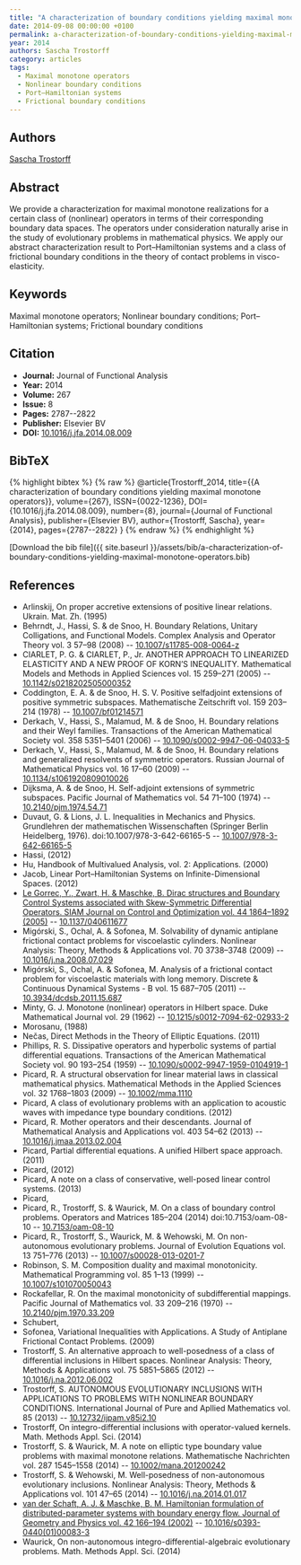 ```yaml
---
title: "A characterization of boundary conditions yielding maximal monotone operators"
date: 2014-09-08 00:00:00 +0100
permalink: a-characterization-of-boundary-conditions-yielding-maximal-monotone-operators
year: 2014
authors: Sascha Trostorff
category: articles
tags:
  - Maximal monotone operators
  - Nonlinear boundary conditions
  - Port–Hamiltonian systems
  - Frictional boundary conditions
---
```

 
## Authors
[Sascha Trostorff](authors/sascha-trostorff)
 
## Abstract
We provide a characterization for maximal monotone realizations for a certain class of (nonlinear) operators in terms of their corresponding boundary data spaces. The operators under consideration naturally arise in the study of evolutionary problems in mathematical physics. We apply our abstract characterization result to Port–Hamiltonian systems and a class of frictional boundary conditions in the theory of contact problems in visco-elasticity.
 
## Keywords
Maximal monotone operators; Nonlinear boundary conditions; Port–Hamiltonian systems; Frictional boundary conditions
 
## Citation
- **Journal:** Journal of Functional Analysis
- **Year:** 2014
- **Volume:** 267
- **Issue:** 8
- **Pages:** 2787--2822
- **Publisher:** Elsevier BV
- **DOI:** [10.1016/j.jfa.2014.08.009](https://doi.org/10.1016/j.jfa.2014.08.009)
 
## BibTeX
{% highlight bibtex %}
{% raw %}
@article{Trostorff_2014,
  title={{A characterization of boundary conditions yielding maximal monotone operators}},
  volume={267},
  ISSN={0022-1236},
  DOI={10.1016/j.jfa.2014.08.009},
  number={8},
  journal={Journal of Functional Analysis},
  publisher={Elsevier BV},
  author={Trostorff, Sascha},
  year={2014},
  pages={2787--2822}
}
{% endraw %}
{% endhighlight %}
 
[Download the bib file]({{ site.baseurl }}/assets/bib/a-characterization-of-boundary-conditions-yielding-maximal-monotone-operators.bib)
 
## References
- Arlinskij, On proper accretive extensions of positive linear relations. Ukrain. Mat. Zh. (1995)
- Behrndt, J., Hassi, S. & de Snoo, H. Boundary Relations, Unitary Colligations, and Functional Models. Complex Analysis and Operator Theory vol. 3 57–98 (2008) -- [10.1007/s11785-008-0064-z](https://doi.org/10.1007/s11785-008-0064-z)
- CIARLET, P. G. & CIARLET, P., Jr. ANOTHER APPROACH TO LINEARIZED ELASTICITY AND A NEW PROOF OF KORN’S INEQUALITY. Mathematical Models and Methods in Applied Sciences vol. 15 259–271 (2005) -- [10.1142/s0218202505000352](https://doi.org/10.1142/s0218202505000352)
- Coddington, E. A. & de Snoo, H. S. V. Positive selfadjoint extensions of positive symmetric subspaces. Mathematische Zeitschrift vol. 159 203–214 (1978) -- [10.1007/bf01214571](https://doi.org/10.1007/bf01214571)
- Derkach, V., Hassi, S., Malamud, M. & de Snoo, H. Boundary relations and their Weyl families. Transactions of the American Mathematical Society vol. 358 5351–5401 (2006) -- [10.1090/s0002-9947-06-04033-5](https://doi.org/10.1090/s0002-9947-06-04033-5)
- Derkach, V., Hassi, S., Malamud, M. & de Snoo, H. Boundary relations and generalized resolvents of symmetric operators. Russian Journal of Mathematical Physics vol. 16 17–60 (2009) -- [10.1134/s1061920809010026](https://doi.org/10.1134/s1061920809010026)
- Dijksma, A. & de Snoo, H. Self-adjoint extensions of symmetric subspaces. Pacific Journal of Mathematics vol. 54 71–100 (1974) -- [10.2140/pjm.1974.54.71](https://doi.org/10.2140/pjm.1974.54.71)
- Duvaut, G. & Lions, J. L. Inequalities in Mechanics and Physics. Grundlehren der mathematischen Wissenschaften (Springer Berlin Heidelberg, 1976). doi:10.1007/978-3-642-66165-5 -- [10.1007/978-3-642-66165-5](https://doi.org/10.1007/978-3-642-66165-5)
- Hassi, (2012)
- Hu, Handbook of Multivalued Analysis, vol. 2: Applications. (2000)
- Jacob, Linear Port–Hamiltonian Systems on Infinite-Dimensional Spaces. (2012)
- [Le Gorrec, Y., Zwart, H. & Maschke, B. Dirac structures and Boundary Control Systems associated with Skew-Symmetric Differential Operators. SIAM Journal on Control and Optimization vol. 44 1864–1892 (2005)](dirac-structures-and-boundary-control-systems-associated-with-skew-symmetric-differential-operators) -- [10.1137/040611677](https://doi.org/10.1137/040611677)
- Migórski, S., Ochal, A. & Sofonea, M. Solvability of dynamic antiplane frictional contact problems for viscoelastic cylinders. Nonlinear Analysis: Theory, Methods &amp; Applications vol. 70 3738–3748 (2009) -- [10.1016/j.na.2008.07.029](https://doi.org/10.1016/j.na.2008.07.029)
- Migórski, S., Ochal, A. & Sofonea, M. Analysis of a frictional contact problem for viscoelastic materials with long memory. Discrete &amp; Continuous Dynamical Systems - B vol. 15 687–705 (2011) -- [10.3934/dcdsb.2011.15.687](https://doi.org/10.3934/dcdsb.2011.15.687)
- Minty, G. J. Monotone (nonlinear) operators in Hilbert space. Duke Mathematical Journal vol. 29 (1962) -- [10.1215/s0012-7094-62-02933-2](https://doi.org/10.1215/s0012-7094-62-02933-2)
- Morosanu, (1988)
- Nečas, Direct Methods in the Theory of Elliptic Equations. (2011)
- Phillips, R. S. Dissipative operators and hyperbolic systems of partial differential equations. Transactions of the American Mathematical Society vol. 90 193–254 (1959) -- [10.1090/s0002-9947-1959-0104919-1](https://doi.org/10.1090/s0002-9947-1959-0104919-1)
- Picard, R. A structural observation for linear material laws in classical mathematical physics. Mathematical Methods in the Applied Sciences vol. 32 1768–1803 (2009) -- [10.1002/mma.1110](https://doi.org/10.1002/mma.1110)
- Picard, A class of evolutionary problems with an application to acoustic waves with impedance type boundary conditions. (2012)
- Picard, R. Mother operators and their descendants. Journal of Mathematical Analysis and Applications vol. 403 54–62 (2013) -- [10.1016/j.jmaa.2013.02.004](https://doi.org/10.1016/j.jmaa.2013.02.004)
- Picard, Partial differential equations. A unified Hilbert space approach. (2011)
- Picard, (2012)
- Picard, A note on a class of conservative, well-posed linear control systems. (2013)
- Picard,
- Picard, R., Trostorff, S. & Waurick, M. On a class of boundary control problems. Operators and Matrices 185–204 (2014) doi:10.7153/oam-08-10 -- [10.7153/oam-08-10](https://doi.org/10.7153/oam-08-10)
- Picard, R., Trostorff, S., Waurick, M. & Wehowski, M. On non-autonomous evolutionary problems. Journal of Evolution Equations vol. 13 751–776 (2013) -- [10.1007/s00028-013-0201-7](https://doi.org/10.1007/s00028-013-0201-7)
- Robinson, S. M. Composition duality and maximal monotonicity. Mathematical Programming vol. 85 1–13 (1999) -- [10.1007/s101070050043](https://doi.org/10.1007/s101070050043)
- Rockafellar, R. On the maximal monotonicity of subdifferential mappings. Pacific Journal of Mathematics vol. 33 209–216 (1970) -- [10.2140/pjm.1970.33.209](https://doi.org/10.2140/pjm.1970.33.209)
- Schubert,
- Sofonea, Variational Inequalities with Applications. A Study of Antiplane Frictional Contact Problems. (2009)
- Trostorff, S. An alternative approach to well-posedness of a class of differential inclusions in Hilbert spaces. Nonlinear Analysis: Theory, Methods &amp; Applications vol. 75 5851–5865 (2012) -- [10.1016/j.na.2012.06.002](https://doi.org/10.1016/j.na.2012.06.002)
- Trostorff, S. AUTONOMOUS EVOLUTIONARY INCLUSIONS WITH APPLICATIONS TO PROBLEMS WITH NONLINEAR BOUNDARY CONDITIONS. International Journal of Pure and Apllied Mathematics vol. 85 (2013) -- [10.12732/ijpam.v85i2.10](https://doi.org/10.12732/ijpam.v85i2.10)
- Trostorff, On integro-differential inclusions with operator-valued kernels. Math. Methods Appl. Sci. (2014)
- Trostorff, S. & Waurick, M. A note on elliptic type boundary value problems with maximal monotone relations. Mathematische Nachrichten vol. 287 1545–1558 (2014) -- [10.1002/mana.201200242](https://doi.org/10.1002/mana.201200242)
- Trostorff, S. & Wehowski, M. Well-posedness of non-autonomous evolutionary inclusions. Nonlinear Analysis: Theory, Methods &amp; Applications vol. 101 47–65 (2014) -- [10.1016/j.na.2014.01.017](https://doi.org/10.1016/j.na.2014.01.017)
- [van der Schaft, A. J. & Maschke, B. M. Hamiltonian formulation of distributed-parameter systems with boundary energy flow. Journal of Geometry and Physics vol. 42 166–194 (2002)](hamiltonian-formulation-of-distributed-parameter-systems-with-boundary-energy-flow) -- [10.1016/s0393-0440(01)00083-3](https://doi.org/10.1016/s0393-0440(01)00083-3)
- Waurick, On non-autonomous integro-differential-algebraic evolutionary problems. Math. Methods Appl. Sci. (2014)

